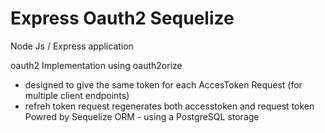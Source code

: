 # Express Oauth2 Sequelize
Node Js / Express application

oauth2 Implementation using oauth2orize
- designed to give the same token for each AccesToken Request (for multiple client endpoints)
- refreh token request regenerates both accesstoken and request token
Powred by Sequelize ORM - using a PostgreSQL storage

